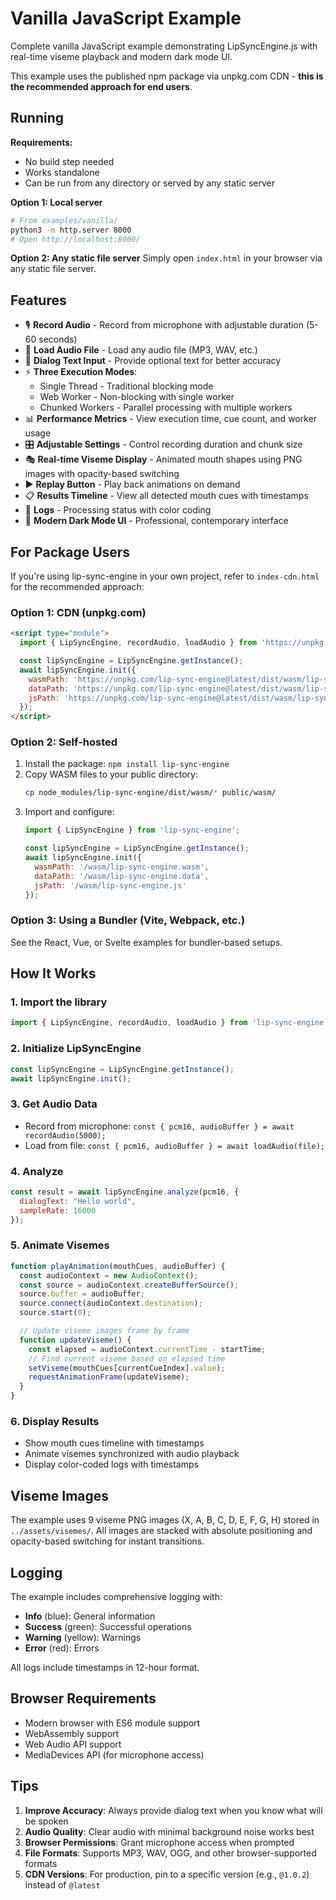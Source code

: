 # Vanilla JavaScript Example

Complete vanilla JavaScript example demonstrating LipSyncEngine.js with real-time viseme playback and modern dark mode UI.

This example uses the published npm package via unpkg.com CDN - **this is the recommended approach for end users**.

## Running

**Requirements:**
- No build step needed
- Works standalone
- Can be run from any directory or served by any static server

**Option 1: Local server**
```bash
# From examples/vanilla/
python3 -m http.server 8000
# Open http://localhost:8000/
```

**Option 2: Any static file server**
Simply open `index.html` in your browser via any static file server.

## Features

- 🎙️ **Record Audio** - Record from microphone with adjustable duration (5-60 seconds)
- 📁 **Load Audio File** - Load any audio file (MP3, WAV, etc.)
- 📝 **Dialog Text Input** - Provide optional text for better accuracy
- ⚡ **Three Execution Modes**:
  - Single Thread - Traditional blocking mode
  - Web Worker - Non-blocking with single worker
  - Chunked Workers - Parallel processing with multiple workers
- 📊 **Performance Metrics** - View execution time, cue count, and worker usage
- 🎛️ **Adjustable Settings** - Control recording duration and chunk size
- 🎭 **Real-time Viseme Display** - Animated mouth shapes using PNG images with opacity-based switching
- ▶️ **Replay Button** - Play back animations on demand
- 📋 **Results Timeline** - View all detected mouth cues with timestamps
- 📝 **Logs** - Processing status with color coding
- 🎨 **Modern Dark Mode UI** - Professional, contemporary interface

## For Package Users

If you're using lip-sync-engine in your own project, refer to `index-cdn.html` for the recommended approach:

### Option 1: CDN (unpkg.com)

```html
<script type="module">
  import { LipSyncEngine, recordAudio, loadAudio } from 'https://unpkg.com/lip-sync-engine@latest/dist/index.mjs';

  const lipSyncEngine = LipSyncEngine.getInstance();
  await lipSyncEngine.init({
    wasmPath: 'https://unpkg.com/lip-sync-engine@latest/dist/wasm/lip-sync-engine.wasm',
    dataPath: 'https://unpkg.com/lip-sync-engine@latest/dist/wasm/lip-sync-engine.data',
    jsPath: 'https://unpkg.com/lip-sync-engine@latest/dist/wasm/lip-sync-engine.js'
  });
</script>
```

### Option 2: Self-hosted

1. Install the package: `npm install lip-sync-engine`
2. Copy WASM files to your public directory:
   ```bash
   cp node_modules/lip-sync-engine/dist/wasm/* public/wasm/
   ```
3. Import and configure:
   ```javascript
   import { LipSyncEngine } from 'lip-sync-engine';

   const lipSyncEngine = LipSyncEngine.getInstance();
   await lipSyncEngine.init({
     wasmPath: '/wasm/lip-sync-engine.wasm',
     dataPath: '/wasm/lip-sync-engine.data',
     jsPath: '/wasm/lip-sync-engine.js'
   });
   ```

### Option 3: Using a Bundler (Vite, Webpack, etc.)

See the React, Vue, or Svelte examples for bundler-based setups.

## How It Works

### 1. Import the library
```javascript
import { LipSyncEngine, recordAudio, loadAudio } from 'lip-sync-engine';
```

### 2. Initialize LipSyncEngine
```javascript
const lipSyncEngine = LipSyncEngine.getInstance();
await lipSyncEngine.init();
```

### 3. Get Audio Data
- Record from microphone: `const { pcm16, audioBuffer } = await recordAudio(5000);`
- Load from file: `const { pcm16, audioBuffer } = await loadAudio(file);`

### 4. Analyze
```javascript
const result = await lipSyncEngine.analyze(pcm16, {
  dialogText: "Hello world",
  sampleRate: 16000
});
```

### 5. Animate Visemes
```javascript
function playAnimation(mouthCues, audioBuffer) {
  const audioContext = new AudioContext();
  const source = audioContext.createBufferSource();
  source.buffer = audioBuffer;
  source.connect(audioContext.destination);
  source.start(0);

  // Update viseme images frame by frame
  function updateViseme() {
    const elapsed = audioContext.currentTime - startTime;
    // Find current viseme based on elapsed time
    setViseme(mouthCues[currentCueIndex].value);
    requestAnimationFrame(updateViseme);
  }
}
```

### 6. Display Results
- Show mouth cues timeline with timestamps
- Animate visemes synchronized with audio playback
- Display color-coded logs with timestamps

## Viseme Images

The example uses 9 viseme PNG images (X, A, B, C, D, E, F, G, H) stored in `../assets/visemes/`. All images are stacked with absolute positioning and opacity-based switching for instant transitions.

## Logging

The example includes comprehensive logging with:
- **Info** (blue): General information
- **Success** (green): Successful operations
- **Warning** (yellow): Warnings
- **Error** (red): Errors

All logs include timestamps in 12-hour format.

## Browser Requirements

- Modern browser with ES6 module support
- WebAssembly support
- Web Audio API support
- MediaDevices API (for microphone access)

## Tips

1. **Improve Accuracy**: Always provide dialog text when you know what will be spoken
2. **Audio Quality**: Clear audio with minimal background noise works best
3. **Browser Permissions**: Grant microphone access when prompted
4. **File Formats**: Supports MP3, WAV, OGG, and other browser-supported formats
5. **CDN Versions**: For production, pin to a specific version (e.g., `@1.0.2`) instead of `@latest`
